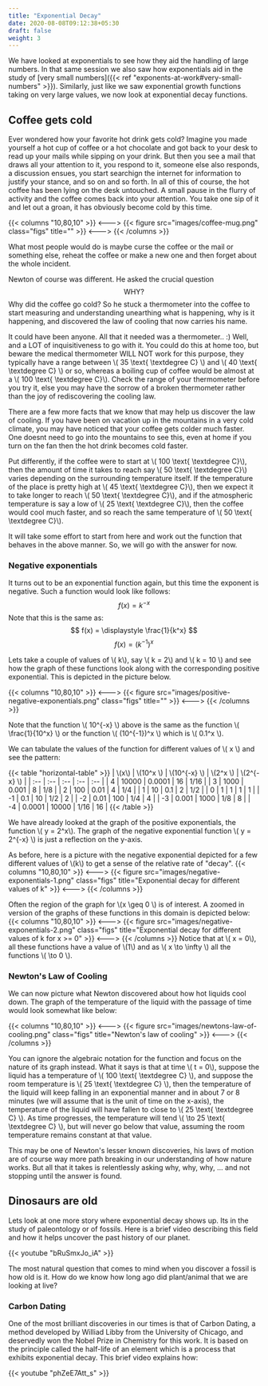 ```yaml
---
title: "Exponential Decay"
date: 2020-08-08T09:12:38+05:30
draft: false
weight: 3
---
```


We have looked at exponentials to see how they aid the handling of large numbers. In that same session we also saw how exponentials aid in the study of [very small numbers]({{< ref "exponents-at-work#very-small-numbers" >}}). Similarly, just like we saw exponential growth functions taking on very large values, we now look at exponential decay functions.

## Coffee gets cold

Ever wondered how your favorite hot drink gets cold? Imagine you made yourself a hot cup of coffee or a hot chocolate and got back to your desk to read up your mails while sipping on your drink. But then you see a mail that draws all your attention to it, you respond to it, someone else also responds, a discussion ensues, you start searchign the internet for information to justify your stance, and so on and so forth. In all of this of course, the hot coffee has been lying on the desk untouched. A small pause in the flurry of activity and the coffee comes back into your attention. You take one sip of it and let out a groan, it has obviously become cold by this time.

{{< columns "10,80,10" >}}
<--->
{{< figure src="images/coffee-mug.png" class="figs" title="" >}}
<--->
{{< /columns >}}

What most people would do is maybe curse the coffee or the mail or something else, reheat the coffee or make a new one and then forget about the whole incident.

Newton of course was different. He asked the crucial question
$$ \text{WHY?} $$
Why did the coffee go cold? So he stuck a thermometer into the coffee to start measuring and understanding unearthing what is happening, why is it happening, and discovered the law of cooling that now carries his name.

It could have been anyone. All that it needed was a thermometer.. :) Well, and a LOT of inquisitiveness to go with it. You could do this at home too, but beware the medical thermometer WILL NOT work for this purpose, they typically have a range between \\( 35 \text{ \textdegree C} \\) and \\( 40 \text{ \textdegree C} \\) or so, whereas a boiling cup of coffee would be almost at a \\( 100 \text{ \textdegree C}\\). Check the range of your thermometer before you try it, else you may have the sorrow of a broken thermometer rather than the joy of rediscovering the cooling law.

There are a few more facts that we know that may help us discover the law of cooling. If you have been on vacation up in the mountains in a very cold climate, you may have noticed that your coffee gets colder much faster. One doesnt need to go into the mountains to see this, even at home if you turn on the fan then the hot drink becomes cold faster. 

Put differently, if the coffee were to start at \\( 100 \text{ \textdegree C}\\), then the amount of time it takes to reach say \\( 50 \text{ \textdegree C}\\) varies depending on the surrounding temperature itself. If the temperature of the place is pretty high at \\( 45 \text{ \textdegree C}\\), then we expect it to take longer to reach \\( 50 \text{ \textdegree C}\\), and if the atmospheric temperature is say a low of \\( 25 \text{ \textdegree C}\\), then the coffee would cool much faster, and so reach the same temperature of \\( 50 \text{ \textdegree C}\\).

It will take some effort to start from here and work out the function that behaves in the above manner. So, we will go with the answer for now. 

### Negative exponentials

It turns out to be an exponential function again, but this time the exponent is negative. Such a function would look like follows:
$$ f(x) = k^{-x} $$
Note that this is the same as:
$$ f(x) = \displaystyle \frac{1}{k^x} $$
$$ f(x) = \displaystyle (k^{-1})^x $$

Lets take a couple of values of \\( k\\), say \\( k = 2\\) and \\( k = 10 \\) and see how the graph of these functions look along with the corresponding positive exponential. This is depicted in the picture below.

{{< columns "10,80,10" >}}
<--->
{{< figure src="images/positive-negative-exponentials.png" class="figs" title="" >}}
<--->
{{< /columns >}}

Note that the function \\( 10^{-x} \\) above is the same as the function \\( \frac{1}{10^x} \\) or the function \\( (10^{-1})^x \\) which is \\( 0.1^x \\).

We can tabulate the values of the function for different values of \\( x \\) and see the pattern:

{{< table "horizontal-table" >}}
| \\(x\\) | \\(10^x \\) | \\(10^{-x} \\) | \\(2^x \\) | \\(2^{-x} \\) |
| :-- | :-- | :-- | :-- | :-- |
| 4 | 10000 | 0.0001 | 16 | 1/16 |
| 3 | 1000 | 0.001 | 8 | 1/8 |
| 2 | 100 | 0.01 | 4 | 1/4 |
| 1 | 10 | 0.1 | 2 | 1/2 |
| 0 | 1 | 1 | 1 | 1 |
| -1 | 0.1 | 10 | 1/2 | 2 |
| -2 | 0.01 | 100 | 1/4 | 4 |
| -3 | 0.001 | 1000 | 1/8 | 8 |
| -4 | 0.0001 | 10000 | 1/16 | 16 |
{{< /table >}}

We have already looked at the graph of the positive exponentials, the function \\( y = 2^x\\). The graph of the negative exponential function \\( y = 2^{-x} \\) is just a reflection on the y-axis.

As before, here is a picture with the negative exponential depicted for a few different values of \\(k\\) to get a sense of the relative rate of "decay".
{{< columns "10,80,10" >}}
<--->
{{< figure src="images/negative-exponentials-1.png" class="figs" title="Exponential decay for different values of k" >}}
<--->
{{< /columns >}}

Often the region of the graph for \\(x \geq 0 \\) is of interest. A zoomed in version of the graphs of these functions in this domain is depicted below:
{{< columns "10,80,10" >}}
<--->
{{< figure src="images/negative-exponentials-2.png" class="figs" title="Exponential decay for different values of k for x >= 0" >}}
<--->
{{< /columns >}}
Notice that at \\( x = 0\\), all these functions have a value of \\(1\\) and as \\( x \to \infty \\) all the functions \\( \to 0 \\).

### Newton's Law of Cooling

We can now picture what Newton discovered about how hot liquids cool down. The graph of the temperature of the liquid with the passage of time would look somewhat like below:

{{< columns "10,80,10" >}}
<--->
{{< figure src="images/newtons-law-of-cooling.png" class="figs" title="Newton's law of cooling" >}}
<--->
{{< /columns >}}

You can ignore the algebraic notation for the function and focus on the nature of its graph instead. What it says is that at time \\( t = 0\\), suppose the liquid has a temperature of \\( 100 \text{ \textdegree C} \\), and suppose the room temperature is \\( 25 \text{ \textdegree C} \\), then the temperature of the liquid will keep falling in an exponential manner and in about 7 or 8 minutes (we will assume that is the unit of time on the x-axis), the temperature of the liquid will have fallen to close to \\( 25 \text{ \textdegree C} \\). As time progresses, the temperature will tend \\( \to 25 \text{ \textdegree C} \\), but will never go below that value, assuming the room temperature remains constant at that value.

This may be one of Newton's lesser known discoveries, his laws of motion are of course way more path breaking in our understanding of how nature works. But all that it takes is relentlessly asking why, why, why, ... and not stopping until the answer is found.

## Dinosaurs are old

Lets look at one more story where exponential decay shows up. Its in the study of paleontology or of fossils. Here is a brief video describing this field and how it helps uncover the past history of our planet.

{{< youtube "bRuSmxJo_iA" >}}

The most natural question that comes to mind when you discover a fossil is how old is it. How do we know how long ago did plant/animal that we are looking at live?

### Carbon Dating

One of the most brilliant discoveries in our times is that of Carbon Dating, a method developed by Williad Libby from the University of Chicago, and deservedly won the Nobel Prize in Chemistry for this work. It is based on the principle called the half-life of an element which is a process that exhibits exponential decay. This brief video explains how:

{{< youtube "phZeE7Att_s" >}}


